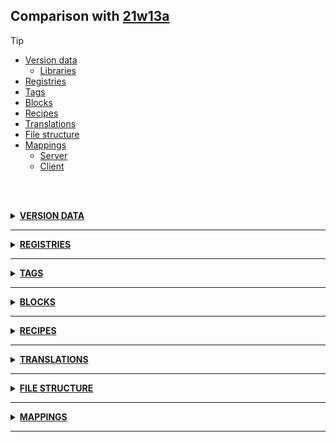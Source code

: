 ## Comparison with [21w13a](https://github.com/PixiGeko/Minecraft-generated-data/tree/21w13a)

> [!TIP]
> - [Version data](#version-data)
>     - [Libraries](#version-data-libraries)
> - [Registries](#registries)
> - [Tags](#tags)
> - [Blocks](#blocks)
> - [Recipes](#recipes)
> - [Translations](#translations)
> - [File structure](#file-structure)
> - [Mappings](#mappings)
>   - [Server](#server-mappings)
>   - [Client](#client-mappings)

<br/><br/>
<details><summary><b><ins>VERSION DATA</ins></b><a name="version-data"></a></summary>
<br/>
<table><tr><th></th><th align="left">21w13a</th><th>21w14a</th></tr><tr><td>World version</td><td><pre>2705</pre></td><td><pre>2706</pre></td></tr><tr><td>Protocol version</td><td><pre>1073741844</pre></td><td><pre>1073741845</pre></td></tr></table>
<h3>Libraries<a name="version-data-libraries"></a></h3>
<details>
<summary>
Versions
</summary>
<table><tr><th></th><th align="left">21w13a</th><th>21w14a</th></tr><tr><td>org.lwjgl:lwjgl-glfw</td><td><pre>3.2.1</pre></td><td><pre>3.2.2</pre></td></tr><tr><td>org.lwjgl:lwjgl-glfw</td><td><pre>3.2.1</pre></td><td><pre>3.2.2</pre></td></tr><tr><td>org.lwjgl:lwjgl-jemalloc</td><td><pre>3.2.1</pre></td><td><pre>3.2.2</pre></td></tr><tr><td>org.lwjgl:lwjgl-jemalloc</td><td><pre>3.2.1</pre></td><td><pre>3.2.2</pre></td></tr><tr><td>org.lwjgl:lwjgl-openal</td><td><pre>3.2.1</pre></td><td><pre>3.2.2</pre></td></tr><tr><td>org.lwjgl:lwjgl-openal</td><td><pre>3.2.1</pre></td><td><pre>3.2.2</pre></td></tr><tr><td>org.lwjgl:lwjgl-opengl</td><td><pre>3.2.1</pre></td><td><pre>3.2.2</pre></td></tr><tr><td>org.lwjgl:lwjgl-opengl</td><td><pre>3.2.1</pre></td><td><pre>3.2.2</pre></td></tr><tr><td>org.lwjgl:lwjgl-stb</td><td><pre>3.2.1</pre></td><td><pre>3.2.2</pre></td></tr><tr><td>org.lwjgl:lwjgl-stb</td><td><pre>3.2.1</pre></td><td><pre>3.2.2</pre></td></tr><tr><td>org.lwjgl:lwjgl-tinyfd</td><td><pre>3.2.1</pre></td><td><pre>3.2.2</pre></td></tr><tr><td>org.lwjgl:lwjgl-tinyfd</td><td><pre>3.2.1</pre></td><td><pre>3.2.2</pre></td></tr><tr><td>org.lwjgl:lwjgl</td><td><pre>3.2.1</pre></td><td><pre>3.2.2</pre></td></tr><tr><td>org.lwjgl:lwjgl</td><td><pre>3.2.1</pre></td><td><pre>3.2.2</pre></td></tr></table>
</details>
</details>
<hr/>
<details><summary><b><ins>REGISTRIES</ins></b><a name="registries"></a></summary>
<br/>
<details>
<summary>
block
</summary>

```diff
+ minecraft:waxed_oxidized_copper
+ minecraft:waxed_oxidized_cut_copper
+ minecraft:waxed_oxidized_cut_copper_slab
+ minecraft:waxed_oxidized_cut_copper_stairs
```

</details>
<details>
<summary>
item
</summary>

```diff
+ minecraft:raw_copper
+ minecraft:raw_gold
+ minecraft:raw_iron
+ minecraft:waxed_oxidized_copper
+ minecraft:waxed_oxidized_cut_copper
+ minecraft:waxed_oxidized_cut_copper_slab
+ minecraft:waxed_oxidized_cut_copper_stairs
```

</details>
<details>
<summary>
worldgen/carver
</summary>

```diff
+ minecraft:underwater_canyon
+ minecraft:underwater_cave
```

</details>
</details>
<hr/>
<details><summary><b><ins>TAGS</ins></b><a name="tags"></a></summary>
<br/>
<details>
<summary>
all_blocks_with_drop.json
</summary>

```diff
+ minecraft:waxed_oxidized_copper
+ minecraft:waxed_oxidized_cut_copper
+ minecraft:waxed_oxidized_cut_copper_slab
+ minecraft:waxed_oxidized_cut_copper_stairs
```

</details>
<details>
<summary>
universal_tags/block.json
</summary>

```diff
+ minecraft:waxed_oxidized_copper
+ minecraft:waxed_oxidized_cut_copper
+ minecraft:waxed_oxidized_cut_copper_slab
+ minecraft:waxed_oxidized_cut_copper_stairs
```

</details>
<details>
<summary>
universal_tags/item.json
</summary>

```diff
+ minecraft:raw_copper
+ minecraft:raw_gold
+ minecraft:raw_iron
+ minecraft:waxed_oxidized_copper
+ minecraft:waxed_oxidized_cut_copper
+ minecraft:waxed_oxidized_cut_copper_slab
+ minecraft:waxed_oxidized_cut_copper_stairs
```

</details>
<details>
<summary>
universal_tags/worldgen/carver.json
</summary>

```diff
+ minecraft:underwater_canyon
+ minecraft:underwater_cave
```

</details>
</details>
<hr/>
<details><summary><b><ins>BLOCKS</ins></b><a name="blocks"></a></summary>
<br/>
<details>
<summary>
🗒️ List
</summary>

```diff
+ waxed_oxidized_copper.json
+ waxed_oxidized_cut_copper_slab.json
+ waxed_oxidized_cut_copper_stairs.json
+ waxed_oxidized_cut_copper.json
```

</details>
</details>
<hr/>
<details><summary><b><ins>RECIPES</ins></b><a name="recipes"></a></summary>
<br/>
<details>
<summary>
🗒️ List
</summary>

```diff
+ coal_from_blasting_coal_ore.json
+ coal_from_blasting_deepslate_coal_ore.json
- coal_from_blasting.json
+ coal_from_smelting_coal_ore.json
+ coal_from_smelting_deepslate_coal_ore.json
- coal_from_smelting.json
+ copper_ingot_from_blasting_copper_ore.json
+ copper_ingot_from_blasting_deepslate_copper_ore.json
+ copper_ingot_from_blasting_raw_copper.json
- copper_ingot_from_blasting.json
+ copper_ingot_from_smelting_copper_ore.json
+ copper_ingot_from_smelting_deepslate_copper_ore.json
+ copper_ingot_from_smelting_raw_copper.json
- copper_ingot.json
+ diamond_from_blasting_deepslate_diamond_ore.json
+ diamond_from_blasting_diamond_ore.json
- diamond_from_blasting.json
+ diamond_from_smelting_deepslate_diamond_ore.json
+ diamond_from_smelting_diamond_ore.json
- diamond_from_smelting.json
+ emerald_from_blasting_deepslate_emerald_ore.json
+ emerald_from_blasting_emerald_ore.json
- emerald_from_blasting.json
+ emerald_from_smelting_deepslate_emerald_ore.json
+ emerald_from_smelting_emerald_ore.json
- emerald_from_smelting.json
+ gold_ingot_from_blasting_deepslate_gold_ore.json
+ gold_ingot_from_blasting_gold_ore.json
+ gold_ingot_from_blasting_raw_gold.json
- gold_ingot_from_blasting.json
+ gold_ingot_from_smelting_deepslate_gold_ore.json
+ gold_ingot_from_smelting_gold_ore.json
+ gold_ingot_from_smelting_raw_gold.json
- gold_ingot.json
+ iron_ingot_from_blasting_deepslate_iron_ore.json
+ iron_ingot_from_blasting_iron_ore.json
+ iron_ingot_from_blasting_raw_iron.json
- iron_ingot_from_blasting.json
+ iron_ingot_from_smelting_deepslate_iron_ore.json
+ iron_ingot_from_smelting_iron_ore.json
+ iron_ingot_from_smelting_raw_iron.json
- iron_ingot.json
- lapis_from_blasting.json
- lapis_from_smelting.json
+ lapis_lazuli_from_blasting_deepslate_lapis_ore.json
+ lapis_lazuli_from_blasting_lapis_ore.json
+ lapis_lazuli_from_smelting_deepslate_lapis_ore.json
+ lapis_lazuli_from_smelting_lapis_ore.json
+ redstone_from_blasting_deepslate_redstone_ore.json
+ redstone_from_blasting_redstone_ore.json
- redstone_from_blasting.json
+ redstone_from_smelting_deepslate_redstone_ore.json
+ redstone_from_smelting_redstone_ore.json
- redstone_from_smelting.json
+ waxed_oxidized_copper_from_honeycomb.json
+ waxed_oxidized_cut_copper_from_honeycomb.json
+ waxed_oxidized_cut_copper_from_waxed_oxidized_copper_stonecutting.json
+ waxed_oxidized_cut_copper_slab_from_honeycomb.json
+ waxed_oxidized_cut_copper_slab_from_waxed_oxidized_copper_stonecutting.json
+ waxed_oxidized_cut_copper_slab_from_waxed_oxidized_cut_copper_stonecutting.json
+ waxed_oxidized_cut_copper_slab.json
+ waxed_oxidized_cut_copper_stairs_from_honeycomb.json
+ waxed_oxidized_cut_copper_stairs_from_waxed_oxidized_copper_stonecutting.json
+ waxed_oxidized_cut_copper_stairs_from_waxed_oxidized_cut_copper_stonecutting.json
+ waxed_oxidized_cut_copper_stairs.json
+ waxed_oxidized_cut_copper.json
```

</details>
</details>
<hr/>
<details><summary><b><ins>TRANSLATIONS</ins></b><a name="translations"></a></summary>
<br/>
<details>
<summary>
Keys
</summary>

```diff
+ block.minecraft.waxed_oxidized_copper: Waxed Oxidized Copper
+ block.minecraft.waxed_oxidized_cut_copper_slab: Waxed Oxidized Cut Copper Slab
+ block.minecraft.waxed_oxidized_cut_copper_stairs: Waxed Oxidized Cut Copper Stairs
+ block.minecraft.waxed_oxidized_cut_copper: Waxed Oxidized Cut Copper
+ item.minecraft.raw_copper: Raw Copper
+ item.minecraft.raw_gold: Raw Gold
+ item.minecraft.raw_iron: Raw Iron
```

</details>
</details>
<hr/>
<details><summary><b><ins>FILE STRUCTURE</ins></b><a name="file-structure"></a></summary>
<br/>
<details>
<summary>
data
</summary>

```diff
+ minecraft/advancements/recipes/building_blocks/waxed_oxidized_copper_from_honeycomb.json
+ minecraft/advancements/recipes/building_blocks/waxed_oxidized_cut_copper_from_honeycomb.json
+ minecraft/advancements/recipes/building_blocks/waxed_oxidized_cut_copper_from_waxed_oxidized_copper_stonecutting.json
+ minecraft/advancements/recipes/building_blocks/waxed_oxidized_cut_copper_slab_from_honeycomb.json
+ minecraft/advancements/recipes/building_blocks/waxed_oxidized_cut_copper_slab_from_waxed_oxidized_copper_stonecutting.json
+ minecraft/advancements/recipes/building_blocks/waxed_oxidized_cut_copper_slab_from_waxed_oxidized_cut_copper_stonecutting.json
+ minecraft/advancements/recipes/building_blocks/waxed_oxidized_cut_copper_slab.json
+ minecraft/advancements/recipes/building_blocks/waxed_oxidized_cut_copper_stairs_from_honeycomb.json
+ minecraft/advancements/recipes/building_blocks/waxed_oxidized_cut_copper_stairs_from_waxed_oxidized_copper_stonecutting.json
+ minecraft/advancements/recipes/building_blocks/waxed_oxidized_cut_copper_stairs_from_waxed_oxidized_cut_copper_stonecutting.json
+ minecraft/advancements/recipes/building_blocks/waxed_oxidized_cut_copper_stairs.json
+ minecraft/advancements/recipes/building_blocks/waxed_oxidized_cut_copper.json
+ minecraft/advancements/recipes/misc/coal_from_blasting_coal_ore.json
+ minecraft/advancements/recipes/misc/coal_from_blasting_deepslate_coal_ore.json
- minecraft/advancements/recipes/misc/coal_from_blasting.json
+ minecraft/advancements/recipes/misc/coal_from_smelting_coal_ore.json
+ minecraft/advancements/recipes/misc/coal_from_smelting_deepslate_coal_ore.json
- minecraft/advancements/recipes/misc/coal_from_smelting.json
+ minecraft/advancements/recipes/misc/copper_ingot_from_blasting_copper_ore.json
+ minecraft/advancements/recipes/misc/copper_ingot_from_blasting_deepslate_copper_ore.json
+ minecraft/advancements/recipes/misc/copper_ingot_from_blasting_raw_copper.json
- minecraft/advancements/recipes/misc/copper_ingot_from_blasting.json
+ minecraft/advancements/recipes/misc/copper_ingot_from_smelting_copper_ore.json
+ minecraft/advancements/recipes/misc/copper_ingot_from_smelting_deepslate_copper_ore.json
+ minecraft/advancements/recipes/misc/copper_ingot_from_smelting_raw_copper.json
- minecraft/advancements/recipes/misc/copper_ingot.json
+ minecraft/advancements/recipes/misc/diamond_from_blasting_deepslate_diamond_ore.json
+ minecraft/advancements/recipes/misc/diamond_from_blasting_diamond_ore.json
- minecraft/advancements/recipes/misc/diamond_from_blasting.json
+ minecraft/advancements/recipes/misc/diamond_from_smelting_deepslate_diamond_ore.json
+ minecraft/advancements/recipes/misc/diamond_from_smelting_diamond_ore.json
- minecraft/advancements/recipes/misc/diamond_from_smelting.json
+ minecraft/advancements/recipes/misc/emerald_from_blasting_deepslate_emerald_ore.json
+ minecraft/advancements/recipes/misc/emerald_from_blasting_emerald_ore.json
- minecraft/advancements/recipes/misc/emerald_from_blasting.json
+ minecraft/advancements/recipes/misc/emerald_from_smelting_deepslate_emerald_ore.json
+ minecraft/advancements/recipes/misc/emerald_from_smelting_emerald_ore.json
- minecraft/advancements/recipes/misc/emerald_from_smelting.json
+ minecraft/advancements/recipes/misc/gold_ingot_from_blasting_deepslate_gold_ore.json
+ minecraft/advancements/recipes/misc/gold_ingot_from_blasting_gold_ore.json
+ minecraft/advancements/recipes/misc/gold_ingot_from_blasting_raw_gold.json
- minecraft/advancements/recipes/misc/gold_ingot_from_blasting.json
+ minecraft/advancements/recipes/misc/gold_ingot_from_smelting_deepslate_gold_ore.json
+ minecraft/advancements/recipes/misc/gold_ingot_from_smelting_gold_ore.json
+ minecraft/advancements/recipes/misc/gold_ingot_from_smelting_raw_gold.json
- minecraft/advancements/recipes/misc/gold_ingot.json
+ minecraft/advancements/recipes/misc/iron_ingot_from_blasting_deepslate_iron_ore.json
+ minecraft/advancements/recipes/misc/iron_ingot_from_blasting_iron_ore.json
+ minecraft/advancements/recipes/misc/iron_ingot_from_blasting_raw_iron.json
- minecraft/advancements/recipes/misc/iron_ingot_from_blasting.json
+ minecraft/advancements/recipes/misc/iron_ingot_from_smelting_deepslate_iron_ore.json
+ minecraft/advancements/recipes/misc/iron_ingot_from_smelting_iron_ore.json
+ minecraft/advancements/recipes/misc/iron_ingot_from_smelting_raw_iron.json
- minecraft/advancements/recipes/misc/iron_ingot.json
- minecraft/advancements/recipes/misc/lapis_from_blasting.json
- minecraft/advancements/recipes/misc/lapis_from_smelting.json
+ minecraft/advancements/recipes/misc/lapis_lazuli_from_blasting_deepslate_lapis_ore.json
+ minecraft/advancements/recipes/misc/lapis_lazuli_from_blasting_lapis_ore.json
+ minecraft/advancements/recipes/misc/lapis_lazuli_from_smelting_deepslate_lapis_ore.json
+ minecraft/advancements/recipes/misc/lapis_lazuli_from_smelting_lapis_ore.json
+ minecraft/advancements/recipes/redstone/redstone_from_blasting_deepslate_redstone_ore.json
+ minecraft/advancements/recipes/redstone/redstone_from_blasting_redstone_ore.json
- minecraft/advancements/recipes/redstone/redstone_from_blasting.json
+ minecraft/advancements/recipes/redstone/redstone_from_smelting_deepslate_redstone_ore.json
+ minecraft/advancements/recipes/redstone/redstone_from_smelting_redstone_ore.json
- minecraft/advancements/recipes/redstone/redstone_from_smelting.json
+ minecraft/loot_tables/blocks/waxed_oxidized_copper.json
+ minecraft/loot_tables/blocks/waxed_oxidized_cut_copper_slab.json
+ minecraft/loot_tables/blocks/waxed_oxidized_cut_copper_stairs.json
+ minecraft/loot_tables/blocks/waxed_oxidized_cut_copper.json
+ minecraft/recipes/coal_from_blasting_coal_ore.json
+ minecraft/recipes/coal_from_blasting_deepslate_coal_ore.json
- minecraft/recipes/coal_from_blasting.json
+ minecraft/recipes/coal_from_smelting_coal_ore.json
+ minecraft/recipes/coal_from_smelting_deepslate_coal_ore.json
- minecraft/recipes/coal_from_smelting.json
+ minecraft/recipes/copper_ingot_from_blasting_copper_ore.json
+ minecraft/recipes/copper_ingot_from_blasting_deepslate_copper_ore.json
+ minecraft/recipes/copper_ingot_from_blasting_raw_copper.json
- minecraft/recipes/copper_ingot_from_blasting.json
+ minecraft/recipes/copper_ingot_from_smelting_copper_ore.json
+ minecraft/recipes/copper_ingot_from_smelting_deepslate_copper_ore.json
+ minecraft/recipes/copper_ingot_from_smelting_raw_copper.json
- minecraft/recipes/copper_ingot.json
+ minecraft/recipes/diamond_from_blasting_deepslate_diamond_ore.json
+ minecraft/recipes/diamond_from_blasting_diamond_ore.json
- minecraft/recipes/diamond_from_blasting.json
+ minecraft/recipes/diamond_from_smelting_deepslate_diamond_ore.json
+ minecraft/recipes/diamond_from_smelting_diamond_ore.json
- minecraft/recipes/diamond_from_smelting.json
+ minecraft/recipes/emerald_from_blasting_deepslate_emerald_ore.json
+ minecraft/recipes/emerald_from_blasting_emerald_ore.json
- minecraft/recipes/emerald_from_blasting.json
+ minecraft/recipes/emerald_from_smelting_deepslate_emerald_ore.json
+ minecraft/recipes/emerald_from_smelting_emerald_ore.json
- minecraft/recipes/emerald_from_smelting.json
+ minecraft/recipes/gold_ingot_from_blasting_deepslate_gold_ore.json
+ minecraft/recipes/gold_ingot_from_blasting_gold_ore.json
+ minecraft/recipes/gold_ingot_from_blasting_raw_gold.json
- minecraft/recipes/gold_ingot_from_blasting.json
+ minecraft/recipes/gold_ingot_from_smelting_deepslate_gold_ore.json
+ minecraft/recipes/gold_ingot_from_smelting_gold_ore.json
+ minecraft/recipes/gold_ingot_from_smelting_raw_gold.json
- minecraft/recipes/gold_ingot.json
+ minecraft/recipes/iron_ingot_from_blasting_deepslate_iron_ore.json
+ minecraft/recipes/iron_ingot_from_blasting_iron_ore.json
+ minecraft/recipes/iron_ingot_from_blasting_raw_iron.json
- minecraft/recipes/iron_ingot_from_blasting.json
+ minecraft/recipes/iron_ingot_from_smelting_deepslate_iron_ore.json
+ minecraft/recipes/iron_ingot_from_smelting_iron_ore.json
+ minecraft/recipes/iron_ingot_from_smelting_raw_iron.json
- minecraft/recipes/iron_ingot.json
- minecraft/recipes/lapis_from_blasting.json
- minecraft/recipes/lapis_from_smelting.json
+ minecraft/recipes/lapis_lazuli_from_blasting_deepslate_lapis_ore.json
+ minecraft/recipes/lapis_lazuli_from_blasting_lapis_ore.json
+ minecraft/recipes/lapis_lazuli_from_smelting_deepslate_lapis_ore.json
+ minecraft/recipes/lapis_lazuli_from_smelting_lapis_ore.json
+ minecraft/recipes/redstone_from_blasting_deepslate_redstone_ore.json
+ minecraft/recipes/redstone_from_blasting_redstone_ore.json
- minecraft/recipes/redstone_from_blasting.json
+ minecraft/recipes/redstone_from_smelting_deepslate_redstone_ore.json
+ minecraft/recipes/redstone_from_smelting_redstone_ore.json
- minecraft/recipes/redstone_from_smelting.json
+ minecraft/recipes/waxed_oxidized_copper_from_honeycomb.json
+ minecraft/recipes/waxed_oxidized_cut_copper_from_honeycomb.json
+ minecraft/recipes/waxed_oxidized_cut_copper_from_waxed_oxidized_copper_stonecutting.json
+ minecraft/recipes/waxed_oxidized_cut_copper_slab_from_honeycomb.json
+ minecraft/recipes/waxed_oxidized_cut_copper_slab_from_waxed_oxidized_copper_stonecutting.json
+ minecraft/recipes/waxed_oxidized_cut_copper_slab_from_waxed_oxidized_cut_copper_stonecutting.json
+ minecraft/recipes/waxed_oxidized_cut_copper_slab.json
+ minecraft/recipes/waxed_oxidized_cut_copper_stairs_from_honeycomb.json
+ minecraft/recipes/waxed_oxidized_cut_copper_stairs_from_waxed_oxidized_copper_stonecutting.json
+ minecraft/recipes/waxed_oxidized_cut_copper_stairs_from_waxed_oxidized_cut_copper_stonecutting.json
+ minecraft/recipes/waxed_oxidized_cut_copper_stairs.json
+ minecraft/recipes/waxed_oxidized_cut_copper.json
```

</details>
<details>
<summary>
assets
</summary>

```diff
+ minecraft/blockstates/waxed_oxidized_copper.json
+ minecraft/blockstates/waxed_oxidized_cut_copper_slab.json
+ minecraft/blockstates/waxed_oxidized_cut_copper_stairs.json
+ minecraft/blockstates/waxed_oxidized_cut_copper.json
+ minecraft/models/item/raw_copper.json
+ minecraft/models/item/raw_gold.json
+ minecraft/models/item/raw_iron.json
+ minecraft/models/item/waxed_oxidized_copper.json
+ minecraft/models/item/waxed_oxidized_cut_copper_slab.json
+ minecraft/models/item/waxed_oxidized_cut_copper_stairs.json
+ minecraft/models/item/waxed_oxidized_cut_copper.json
+ minecraft/textures/item/raw_copper.png
+ minecraft/textures/item/raw_gold.png
+ minecraft/textures/item/raw_iron.png
```

</details>
</details>
<hr/>
<details><summary><b><ins>MAPPINGS</ins></b><a name="mappings"></a></summary>
<br/>
<h2>Server<a name="server-mappings"></a></h2>
<details>
<summary>
Classes
</summary>

```diff
- XXX.levelgen.carver.UnderwaterCanyonWorldCarver
```

</details>
<details>
<summary>
Changes
</summary>

```
XXX.data.loot.BlockLoot +7M -1M
```
```
XXX.data.recipes.RecipeProvider +3M -1M | +8P
```
```
XXX.minecraft.server.Bootstrap +4M -1M
```
```
XXX.entity.projectile.FishingHook +4M -2M
```
```
XXX.entity.projectile.ThrownPotion +1M -1M
```
```
XXX.world.inventory.InventoryMenu +1M
```
```
XXX.world.item.Items +7P
```
```
XXX.level.block.Blocks +4P
```
```
XXX.level.dimension.DimensionType +1P
```
```
XXX.level.levelgen.Aquifer +1M -1M
```
```
XXX.levelgen.carver.WorldCarver +2P
```
```
XXX.levelgen.structure.StructureStart +2M -1M
```
```
XXX.levelgen.surfacebuilders.DefaultSurfaceBuilder +3M -3M | -1P
```
```
XXX.levelgen.surfacebuilders.FrozenOceanSurfaceBuilder +2M -2M
```
```
XXX.levelgen.surfacebuilders.GravellyMountainSurfaceBuilder +2M -2M
```
```
XXX.levelgen.surfacebuilders.NetherCappedSurfaceBuilder +2M -2M
```
```
XXX.levelgen.surfacebuilders.NetherSurfaceBuilder +2M -2M
```
```
XXX.levelgen.surfacebuilders.ShatteredSavanaSurfaceBuilder +2M -2M
```
```
XXX.levelgen.surfacebuilders.SurfaceBuilder +1P -1P
```
```
XXX.levelgen.surfacebuilders.WoodedBadlandsSurfaceBuilder +2M -2M
```

</details>
<details>
<summary>
net.minecraft.data.loot.BlockLoot
</summary>

```diff
- LootTable$Builder lambda$accept$78(Block)
- LootTable$Builder lambda$accept$79(Block)
- LootTable$Builder lambda$accept$80(Block)
- LootTable$Builder lambda$accept$81(Block)
- LootTable$Builder lambda$accept$82(Block)
- LootTable$Builder lambda$accept$83(Block)
+ LootTable$Builder lambda$dropPottedContents$78(Block)
- LootTable$Builder lambda$dropPottedContents$84(Block)
```

</details>
<details>
<summary>
net.minecraft.data.recipes.RecipeProvider
</summary>

```diff
- void oreBlasting(Consumer,List,ItemLike,float,int)
- void oreCooking(Consumer,SimpleCookingSerializer,List,ItemLike,float,int,String)
- void oreSmelting(Consumer,List,ItemLike,float,int)
+ void stair(Consumer,ItemLike,ItemLike)
```

</details>
<details>
<summary>
net.minecraft.server.Bootstrap
</summary>

```diff
- RuntimeException createBootstrapException(Supplier)
- String lambda$validate$2()
- void checkBootstrapCalled(Supplier)
+ void lambda$validate$2(String)
- void lambda$validate$3(String)
```

</details>
<details>
<summary>
net.minecraft.world.entity.projectile.FishingHook
</summary>

```diff
+ void bringInHookedEntity()
- void onClientRemoval()
- void pullEntity(Entity)
+ void setHookedEntity()
- void setHookedEntity(Entity)
- void updateOwnerInfo(FishingHook)
```

</details>
<details>
<summary>
net.minecraft.world.entity.projectile.ThrownPotion
</summary>

```diff
+ void dowseFire(BlockPos,Direction)
- void dowseFire(BlockPos)
```

</details>
<details>
<summary>
net.minecraft.world.inventory.InventoryMenu
</summary>

```diff
- boolean isHotbarSlot(int)
```

</details>
<details>
<summary>
net.minecraft.world.level.levelgen.Aquifer
</summary>

```diff
- void <init>(int,int,NormalNoise,NormalNoise,NoiseGeneratorSettings,NoiseSampler,int,int)
+ void <init>(int,int,NormalNoise,NormalNoise,NoiseGeneratorSettings,NoiseSampler,int)
```

</details>
<details>
<summary>
net.minecraft.world.level.levelgen.structure.StructureStart
</summary>

```diff
- BoundingBox createBoundingBox()
- IllegalStateException lambda$createBoundingBox$0()
+ IllegalStateException lambda$getBoundingBox$0()
```

</details>
<details>
<summary>
net.minecraft.world.level.levelgen.surfacebuilders.DefaultSurfaceBuilder
</summary>

```diff
- void apply(Random,ChunkAccess,Biome,int,int,int,double,BlockState,BlockState,BlockState,BlockState,BlockState,int,int)
+ void apply(Random,ChunkAccess,Biome,int,int,int,double,BlockState,BlockState,BlockState,BlockState,BlockState,int)
- void apply(Random,ChunkAccess,Biome,int,int,int,double,BlockState,BlockState,int,int,long,SurfaceBuilderBaseConfiguration)
- void apply(Random,ChunkAccess,Biome,int,int,int,double,BlockState,BlockState,int,int,long,SurfaceBuilderConfiguration)
+ void apply(Random,ChunkAccess,Biome,int,int,int,double,BlockState,BlockState,int,long,SurfaceBuilderBaseConfiguration)
+ void apply(Random,ChunkAccess,Biome,int,int,int,double,BlockState,BlockState,int,long,SurfaceBuilderConfiguration)
```

</details>
<details>
<summary>
net.minecraft.world.level.levelgen.surfacebuilders.FrozenOceanSurfaceBuilder
</summary>

```diff
- void apply(Random,ChunkAccess,Biome,int,int,int,double,BlockState,BlockState,int,int,long,SurfaceBuilderBaseConfiguration)
- void apply(Random,ChunkAccess,Biome,int,int,int,double,BlockState,BlockState,int,int,long,SurfaceBuilderConfiguration)
+ void apply(Random,ChunkAccess,Biome,int,int,int,double,BlockState,BlockState,int,long,SurfaceBuilderBaseConfiguration)
+ void apply(Random,ChunkAccess,Biome,int,int,int,double,BlockState,BlockState,int,long,SurfaceBuilderConfiguration)
```

</details>
<details>
<summary>
net.minecraft.world.level.levelgen.surfacebuilders.GravellyMountainSurfaceBuilder
</summary>

```diff
- void apply(Random,ChunkAccess,Biome,int,int,int,double,BlockState,BlockState,int,int,long,SurfaceBuilderBaseConfiguration)
- void apply(Random,ChunkAccess,Biome,int,int,int,double,BlockState,BlockState,int,int,long,SurfaceBuilderConfiguration)
+ void apply(Random,ChunkAccess,Biome,int,int,int,double,BlockState,BlockState,int,long,SurfaceBuilderBaseConfiguration)
+ void apply(Random,ChunkAccess,Biome,int,int,int,double,BlockState,BlockState,int,long,SurfaceBuilderConfiguration)
```

</details>
<details>
<summary>
net.minecraft.world.level.levelgen.surfacebuilders.NetherCappedSurfaceBuilder
</summary>

```diff
- void apply(Random,ChunkAccess,Biome,int,int,int,double,BlockState,BlockState,int,int,long,SurfaceBuilderBaseConfiguration)
- void apply(Random,ChunkAccess,Biome,int,int,int,double,BlockState,BlockState,int,int,long,SurfaceBuilderConfiguration)
+ void apply(Random,ChunkAccess,Biome,int,int,int,double,BlockState,BlockState,int,long,SurfaceBuilderBaseConfiguration)
+ void apply(Random,ChunkAccess,Biome,int,int,int,double,BlockState,BlockState,int,long,SurfaceBuilderConfiguration)
```

</details>
<details>
<summary>
net.minecraft.world.level.levelgen.surfacebuilders.NetherSurfaceBuilder
</summary>

```diff
- void apply(Random,ChunkAccess,Biome,int,int,int,double,BlockState,BlockState,int,int,long,SurfaceBuilderBaseConfiguration)
- void apply(Random,ChunkAccess,Biome,int,int,int,double,BlockState,BlockState,int,int,long,SurfaceBuilderConfiguration)
+ void apply(Random,ChunkAccess,Biome,int,int,int,double,BlockState,BlockState,int,long,SurfaceBuilderBaseConfiguration)
+ void apply(Random,ChunkAccess,Biome,int,int,int,double,BlockState,BlockState,int,long,SurfaceBuilderConfiguration)
```

</details>
<details>
<summary>
net.minecraft.world.level.levelgen.surfacebuilders.ShatteredSavanaSurfaceBuilder
</summary>

```diff
- void apply(Random,ChunkAccess,Biome,int,int,int,double,BlockState,BlockState,int,int,long,SurfaceBuilderBaseConfiguration)
- void apply(Random,ChunkAccess,Biome,int,int,int,double,BlockState,BlockState,int,int,long,SurfaceBuilderConfiguration)
+ void apply(Random,ChunkAccess,Biome,int,int,int,double,BlockState,BlockState,int,long,SurfaceBuilderBaseConfiguration)
+ void apply(Random,ChunkAccess,Biome,int,int,int,double,BlockState,BlockState,int,long,SurfaceBuilderConfiguration)
```

</details>
<details>
<summary>
net.minecraft.world.level.levelgen.surfacebuilders.WoodedBadlandsSurfaceBuilder
</summary>

```diff
- void apply(Random,ChunkAccess,Biome,int,int,int,double,BlockState,BlockState,int,int,long,SurfaceBuilderBaseConfiguration)
- void apply(Random,ChunkAccess,Biome,int,int,int,double,BlockState,BlockState,int,int,long,SurfaceBuilderConfiguration)
+ void apply(Random,ChunkAccess,Biome,int,int,int,double,BlockState,BlockState,int,long,SurfaceBuilderBaseConfiguration)
+ void apply(Random,ChunkAccess,Biome,int,int,int,double,BlockState,BlockState,int,long,SurfaceBuilderConfiguration)
```

</details>
<h2>Client<a name="client-mappings"></a></h2>
<details>
<summary>
Classes
</summary>

```diff
- XXX.levelgen.carver.UnderwaterCaveWorldCarver
```

</details>
<details>
<summary>
Changes
</summary>

```
net.minecraft.SharedConstants +1M
```
```
XXX.screens.inventory.AbstractCommandBlockEditScreen -1M | -1P
```
```
XXX.minecraft.core.Registry +5M -4M
```
```
XXX.minecraft.data.BlockFamilies +1P
```
```
XXX.data.worldgen.Carvers +2P
```
```
XXX.data.worldgen.Features +1P
```
```
XXX.world.entity.Entity +1M
```
```
XXX.entity.projectile.Projectile +1P
```
```
XXX.level.biome.Biome +1M -1M
```
```
XXX.level.chunk.BulkSectionAccess +1M -1M
```
```
XXX.level.levelgen.NoiseGeneratorSettings +2M -1M | +1P
```
```
XXX.levelgen.feature.OceanMonumentFeature$OceanMonumentStart +2M | +1P
```
```
XXX.levelgen.structure.NoiseAffectingStructureStart +1M -1M
```
```
XXX.levelgen.surfacebuilders.BadlandsSurfaceBuilder +2M -2M
```
```
XXX.levelgen.surfacebuilders.ConfiguredSurfaceBuilder +1M -1M
```
```
XXX.levelgen.surfacebuilders.ErodedBadlandsSurfaceBuilder +2M -2M
```
```
XXX.levelgen.surfacebuilders.GiantTreeTaigaSurfaceBuilder +2M -2M
```
```
XXX.levelgen.surfacebuilders.MountainSurfaceBuilder +2M -2M
```
```
XXX.levelgen.surfacebuilders.NetherForestSurfaceBuilder +2M -2M
```
```
XXX.levelgen.surfacebuilders.NopeSurfaceBuilder +2M -2M
```
```
XXX.levelgen.surfacebuilders.SwampSurfaceBuilder +2M -2M
```

</details>
<details>
<summary>
net.minecraft.SharedConstants
</summary>

```diff
- void tryDetectVersion()
```

</details>
<details>
<summary>
net.minecraft.client.gui.screens.inventory.AbstractCommandBlockEditScreen
</summary>

```diff
+ void onClose()
```

</details>
<details>
<summary>
net.minecraft.core.Registry
</summary>

```diff
+ DataResult lambda$decode$56(Number)
- DataResult lambda$decode$57(Number)
+ DataResult lambda$decode$58(Pair)
- DataResult lambda$decode$59(Pair)
+ Object lambda$keys$59(DynamicOps,ResourceLocation)
- Object lambda$keys$60(DynamicOps,ResourceLocation)
+ Pair lambda$decode$57(DynamicOps,Object)
- Pair lambda$decode$58(DynamicOps,Object)
- String lambda$new$56(ResourceKey)
```

</details>
<details>
<summary>
net.minecraft.world.entity.Entity
</summary>

```diff
- void onClientRemoval()
```

</details>
<details>
<summary>
net.minecraft.world.level.biome.Biome
</summary>

```diff
- void buildSurfaceAt(Random,ChunkAccess,int,int,int,double,BlockState,BlockState,int,int,long)
+ void buildSurfaceAt(Random,ChunkAccess,int,int,int,double,BlockState,BlockState,int,long)
```

</details>
<details>
<summary>
net.minecraft.world.level.chunk.BulkSectionAccess
</summary>

```diff
- LevelChunkSection lambda$getSection$0(BlockPos,int,long)
+ LevelChunkSection lambda$getSection$0(BlockPos,long)
```

</details>
<details>
<summary>
net.minecraft.world.level.levelgen.NoiseGeneratorSettings
</summary>

```diff
- int getMinSurfaceLevel()
+ void <init>(StructureSettings,NoiseSettings,BlockState,BlockState,int,int,int,boolean,boolean,boolean,boolean)
- void <init>(StructureSettings,NoiseSettings,BlockState,BlockState,int,int,int,int,boolean,boolean,boolean,boolean)
```

</details>
<details>
<summary>
net.minecraft.world.level.levelgen.feature.OceanMonumentFeature$OceanMonumentStart
</summary>

```diff
- void generatePieces(ChunkPos)
- void placeInChunk(WorldGenLevel,StructureFeatureManager,ChunkGenerator,Random,BoundingBox,ChunkPos)
```

</details>
<details>
<summary>
net.minecraft.world.level.levelgen.structure.NoiseAffectingStructureStart
</summary>

```diff
- BoundingBox createBoundingBox()
+ BoundingBox getBoundingBox()
```

</details>
<details>
<summary>
net.minecraft.world.level.levelgen.surfacebuilders.BadlandsSurfaceBuilder
</summary>

```diff
- void apply(Random,ChunkAccess,Biome,int,int,int,double,BlockState,BlockState,int,int,long,SurfaceBuilderBaseConfiguration)
- void apply(Random,ChunkAccess,Biome,int,int,int,double,BlockState,BlockState,int,int,long,SurfaceBuilderConfiguration)
+ void apply(Random,ChunkAccess,Biome,int,int,int,double,BlockState,BlockState,int,long,SurfaceBuilderBaseConfiguration)
+ void apply(Random,ChunkAccess,Biome,int,int,int,double,BlockState,BlockState,int,long,SurfaceBuilderConfiguration)
```

</details>
<details>
<summary>
net.minecraft.world.level.levelgen.surfacebuilders.ConfiguredSurfaceBuilder
</summary>

```diff
- void apply(Random,ChunkAccess,Biome,int,int,int,double,BlockState,BlockState,int,int,long)
+ void apply(Random,ChunkAccess,Biome,int,int,int,double,BlockState,BlockState,int,long)
```

</details>
<details>
<summary>
net.minecraft.world.level.levelgen.surfacebuilders.ErodedBadlandsSurfaceBuilder
</summary>

```diff
- void apply(Random,ChunkAccess,Biome,int,int,int,double,BlockState,BlockState,int,int,long,SurfaceBuilderBaseConfiguration)
- void apply(Random,ChunkAccess,Biome,int,int,int,double,BlockState,BlockState,int,int,long,SurfaceBuilderConfiguration)
+ void apply(Random,ChunkAccess,Biome,int,int,int,double,BlockState,BlockState,int,long,SurfaceBuilderBaseConfiguration)
+ void apply(Random,ChunkAccess,Biome,int,int,int,double,BlockState,BlockState,int,long,SurfaceBuilderConfiguration)
```

</details>
<details>
<summary>
net.minecraft.world.level.levelgen.surfacebuilders.GiantTreeTaigaSurfaceBuilder
</summary>

```diff
- void apply(Random,ChunkAccess,Biome,int,int,int,double,BlockState,BlockState,int,int,long,SurfaceBuilderBaseConfiguration)
- void apply(Random,ChunkAccess,Biome,int,int,int,double,BlockState,BlockState,int,int,long,SurfaceBuilderConfiguration)
+ void apply(Random,ChunkAccess,Biome,int,int,int,double,BlockState,BlockState,int,long,SurfaceBuilderBaseConfiguration)
+ void apply(Random,ChunkAccess,Biome,int,int,int,double,BlockState,BlockState,int,long,SurfaceBuilderConfiguration)
```

</details>
<details>
<summary>
net.minecraft.world.level.levelgen.surfacebuilders.MountainSurfaceBuilder
</summary>

```diff
- void apply(Random,ChunkAccess,Biome,int,int,int,double,BlockState,BlockState,int,int,long,SurfaceBuilderBaseConfiguration)
- void apply(Random,ChunkAccess,Biome,int,int,int,double,BlockState,BlockState,int,int,long,SurfaceBuilderConfiguration)
+ void apply(Random,ChunkAccess,Biome,int,int,int,double,BlockState,BlockState,int,long,SurfaceBuilderBaseConfiguration)
+ void apply(Random,ChunkAccess,Biome,int,int,int,double,BlockState,BlockState,int,long,SurfaceBuilderConfiguration)
```

</details>
<details>
<summary>
net.minecraft.world.level.levelgen.surfacebuilders.NetherForestSurfaceBuilder
</summary>

```diff
- void apply(Random,ChunkAccess,Biome,int,int,int,double,BlockState,BlockState,int,int,long,SurfaceBuilderBaseConfiguration)
- void apply(Random,ChunkAccess,Biome,int,int,int,double,BlockState,BlockState,int,int,long,SurfaceBuilderConfiguration)
+ void apply(Random,ChunkAccess,Biome,int,int,int,double,BlockState,BlockState,int,long,SurfaceBuilderBaseConfiguration)
+ void apply(Random,ChunkAccess,Biome,int,int,int,double,BlockState,BlockState,int,long,SurfaceBuilderConfiguration)
```

</details>
<details>
<summary>
net.minecraft.world.level.levelgen.surfacebuilders.NopeSurfaceBuilder
</summary>

```diff
- void apply(Random,ChunkAccess,Biome,int,int,int,double,BlockState,BlockState,int,int,long,SurfaceBuilderBaseConfiguration)
- void apply(Random,ChunkAccess,Biome,int,int,int,double,BlockState,BlockState,int,int,long,SurfaceBuilderConfiguration)
+ void apply(Random,ChunkAccess,Biome,int,int,int,double,BlockState,BlockState,int,long,SurfaceBuilderBaseConfiguration)
+ void apply(Random,ChunkAccess,Biome,int,int,int,double,BlockState,BlockState,int,long,SurfaceBuilderConfiguration)
```

</details>
<details>
<summary>
net.minecraft.world.level.levelgen.surfacebuilders.SwampSurfaceBuilder
</summary>

```diff
- void apply(Random,ChunkAccess,Biome,int,int,int,double,BlockState,BlockState,int,int,long,SurfaceBuilderBaseConfiguration)
- void apply(Random,ChunkAccess,Biome,int,int,int,double,BlockState,BlockState,int,int,long,SurfaceBuilderConfiguration)
+ void apply(Random,ChunkAccess,Biome,int,int,int,double,BlockState,BlockState,int,long,SurfaceBuilderBaseConfiguration)
+ void apply(Random,ChunkAccess,Biome,int,int,int,double,BlockState,BlockState,int,long,SurfaceBuilderConfiguration)
```

</details>
</details>
<hr/>
